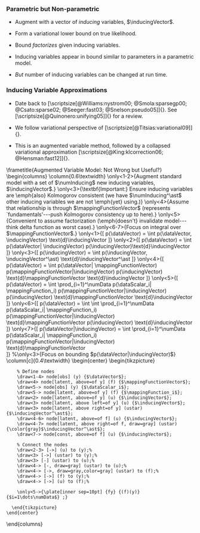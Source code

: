 <!--frame start-->
### Parametric but Non-parametric

-   Augment with a vector of *inducing* variables, $\inducingVector$.

-   Form a variational lower bound on true likelihood.

-   Bound *factorizes* given inducing variables.

-   Inducing variables appear in bound similar to parameters in a
    parametric model.

-   *But* number of inducing variables can be changed at run time.

<!--frame end-->
<!--frame start-->
### Inducing Variable Approximations

-   Date back to
    [\scriptsize[@Williams:nystrom00; @Smola:sparsegp00; @Csato:sparse02; @Seeger:fast03; @Snelson:pseudo05]]{}.
    See [\scriptsize[@Quinonero:unifying05]]{} for a review.

-   We follow variational perspective of
    [\scriptsize[@Titsias:variational09]]{}.

-   This is an augmented variable method, followed by a collapsed
    variational approximation
    [\scriptsize[@King:klcorrection06; @Hensman:fast12]]{}.

<!--frame end-->
<!--frame failure start-->

  \frametitle{Augmented Variable Model: Not Wrong but Useful?}
  \begin{columns}
    \column{0.6\textwidth}
    \only<1-2>{Augment standard model with a set of $\numInducing$ new inducing variables, $\inducingVector$.}
    \only<3>{\textbf{Important:} Ensure inducing variables are \emph{also} Kolmogorov consistent (we have $\numInducing^\ast$ other inducing variables we are not \emph{yet} using.)}
    \only<4>{Assume that relationship is through $\mappingFunctionVector$ (represents `fundamentals'---push Kolmogorov consistency up to here).}
    \only<5>{Convenient to assume factorization (\emph{doesn't} invalidate model---think delta function as worst case).}
    \only<6-7>{Focus on integral over $\mappingFunctionVector$.}
    \only<1>{\[
      p(\dataVector) = \int p(\dataVector, \inducingVector) \text{d}\inducingVector 
      \]}
    \only<2>{\[
      p(\dataVector) = \int p(\dataVector| \inducingVector) p(\inducingVector)\text{d}\inducingVector 
      \]}
    \only<3>{\[
      p(\inducingVector) = \int p(\inducingVector, \inducingVector^\ast) \text{d}\inducingVector^\ast 
      \]}
    \only<4>{\[
      p(\dataVector) = \int p(\dataVector| \mappingFunctionVector) p(\mappingFunctionVector|\inducingVector) p(\inducingVector) \text{d}\mappingFunctionVector \text{d}\inducingVector 
      \]}
    \only<5>{\[
      p(\dataVector) = \int \prod_{i=1}^\numData p(\dataScalar_i| \mappingFunction_i) p(\mappingFunctionVector|\inducingVector) p(\inducingVector) \text{d}\mappingFunctionVector \text{d}\inducingVector 
      \]}
    \only<6>{\[
      p(\dataVector) = \int \int \prod_{i=1}^\numData p(\dataScalar_i| \mappingFunction_i) p(\mappingFunctionVector|\inducingVector) \text{d}\mappingFunctionVector p(\inducingVector)  \text{d}\inducingVector 
      \]}
    \only<7>{\[
      p(\dataVector|\inducingVector) = \int \prod_{i=1}^\numData p(\dataScalar_i| \mappingFunction_i) p(\mappingFunctionVector|\inducingVector) \text{d}\mappingFunctionVector  
      \]}
    %\only<3>{Focus on bounding $p(\dataVector|\inducingVector)$}
    \column[c]{0.4\textwidth}
    \begin{center}
      \begin{tikzpicture}
        
        % Define nodes
        \draw<1-4> node[obs] (y) {$\dataVector$};
        \draw<4> node[latent, above=of y] (f) {$\mappingFunctionVector$};
        \draw<5-> node[obs] (y) {$\dataScalar_i$};
        \draw<5-> node[latent, above=of y] (f) {$\mappingFunction_i$};
        \draw<2> node[latent, above=of y] (u) {$\inducingVector$};
        \draw<3> node[latent, above left=of y] (u) {$\inducingVector$};
        \draw<3> node[latent, above right=of y] (ustar) {$\inducingVector^\ast$};
        \draw<4-6> node[latent, above=of f] (u) {$\inducingVector$};
        \draw<4-7> node[latent, above right=of f, draw=gray] (ustar) {\color{gray}$\inducingVector^\ast$};
        \draw<7-> node[const, above=of f] (u) {$\inducingVector$};
        
        % Connect the nodes
        \draw<2-3> [->] (u) to (y);%
        \draw<3> [->] (ustar) to (y);%
        \draw<3> [-] (ustar) to (u);%
        \draw<4-> [-, draw=gray] (ustar) to (u);%
        \draw<4-> [->, draw=gray,color=gray] (ustar) to (f);%
        \draw<4-> [->] (f) to (y);%
        \draw<4-> [->] (u) to (f);%

        \only<5->{\plate[inner sep=10pt] {fy} {(f)(y)} {$i=1\dots\numData$} ;}
        
      \end{tikzpicture}
    \end{center}
  \end{columns}
  

<!--frame failure end-->

